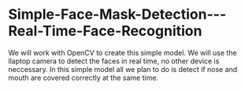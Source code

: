 # Simple-Face-Mask-Detection---Real-Time-Face-Recognition

We will work with OpenCV to create this simple model. We will use the llaptop camera to detect the faces in real time, no other device is neccessary. In this simple model all we plan to do is detect if nose and mouth are covered correctly at the same time.
